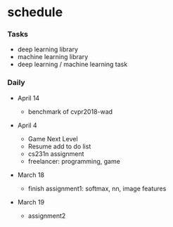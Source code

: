 # schedule

### Tasks
- deep learning library
- machine learning library
- deep learning / machine learning task

### Daily
- April 14
  - benchmark of cvpr2018-wad
 
- April 4
  - Game Next Level
  - Resume add to do list
  - cs231n assignment
  - freelancer: programming, game
- March 18
  - finish assignment1: softmax, nn, image features
- March 19
  - assignment2